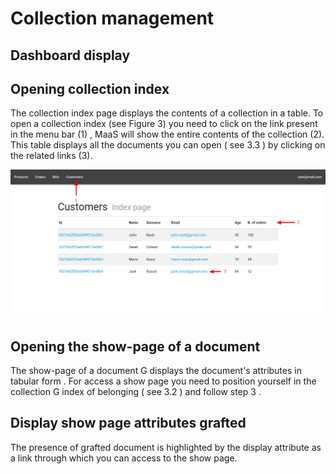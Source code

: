# Collection management


## Dashboard display



## Opening collection index
The collection index page displays the contents of a collection in a table. To open a collection index (see Figure 3) you need to click on the link present in the menu bar (1) , MaaS will show the entire contents of the collection (2). This table displays all the documents you can open ( see 3.3 ) by clicking on the related links (3).

![](CollectionIndexPage.png)


## Opening the show-page of a document
The show-page of a document G displays the document's attributes in tabular form . For
access a show page you need to position yourself in the collection G index of belonging ( see
3.2 ) and follow step 3 .



## Display show page attributes grafted
The presence of grafted document is highlighted by the display attribute as
a link through which you can access to the show page.
